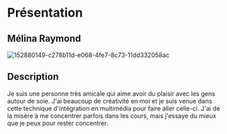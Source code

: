# Présentation

## Mélina Raymond
![152880149-c278b11d-e068-4fe7-8c73-11dd332058ac](https://user-images.githubusercontent.com/89647786/152880481-dae6f257-b785-4e1c-a0d4-3761506c10da.jpg)


## Description
Je suis une personne très amicale qui aime avoir du plaisir avec les gens autour de soie. J'ai beaucoup de créativité en moi et je suis venue dans cette technique d'intégration en multimédia pour faire aller celle-ci. J'ai de la misère à me concentrer parfois dans les cours, mais j'essaye du mieux que je peux pour rester concentrer.

